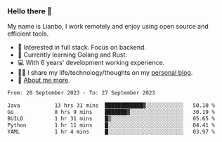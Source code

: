 ### Hello there 👋

My name is Lianbo, I work remotely and enjoy using open source and efficient tools.

- 🔭 Interested in full stack. Focus on backend.
- 🌱 Currently learning Golang and Rust.
- 💻 With 6 years' development working experience.
- ✍🏻 I share my life/technology/thoughts on my [personal blog](https://godruoyi.com).
- 👒 [About me more](https://godruoyi.com/posts/About-godruoyi).

<!--START_SECTION:waka-->

```txt
From: 20 September 2023 - To: 27 September 2023

Java           13 hrs 31 mins  ████████████▓░░░░░░░░░░░░   50.10 %
Go             8 hrs 9 mins    ███████▓░░░░░░░░░░░░░░░░░   30.19 %
BUILD          1 hr 31 mins    █▒░░░░░░░░░░░░░░░░░░░░░░░   05.65 %
Python         1 hr 11 mins    █░░░░░░░░░░░░░░░░░░░░░░░░   04.41 %
YAML           1 hr 4 mins     █░░░░░░░░░░░░░░░░░░░░░░░░   03.97 %
```

<!--END_SECTION:waka-->
